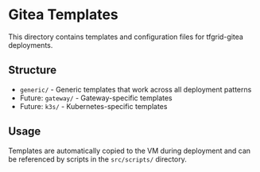 # Gitea Templates

This directory contains templates and configuration files for tfgrid-gitea deployments.

## Structure

- `generic/` - Generic templates that work across all deployment patterns
- Future: `gateway/` - Gateway-specific templates
- Future: `k3s/` - Kubernetes-specific templates

## Usage

Templates are automatically copied to the VM during deployment and can be referenced by scripts in the `src/scripts/` directory.
